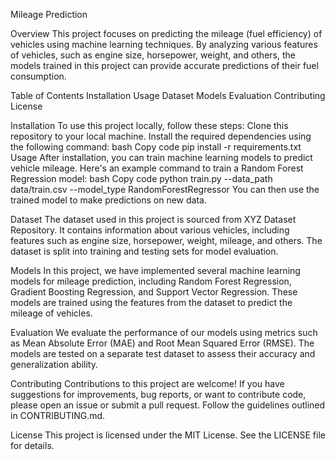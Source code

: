 Mileage Prediction


Overview
This project focuses on predicting the mileage (fuel efficiency) of vehicles using machine learning techniques. By analyzing various features of vehicles, such as engine size, horsepower, weight, and others, the models trained in this project can provide accurate predictions of their fuel consumption.



Table of Contents
Installation
Usage
Dataset
Models
Evaluation
Contributing
License



Installation
To use this project locally, follow these steps:
Clone this repository to your local machine.
Install the required dependencies using the following command:
bash
Copy code
pip install -r requirements.txt
Usage
After installation, you can train machine learning models to predict vehicle mileage. Here's an example command to train a Random Forest Regression model:
bash
Copy code
python train.py --data_path data/train.csv --model_type RandomForestRegressor
You can then use the trained model to make predictions on new data.



Dataset
The dataset used in this project is sourced from XYZ Dataset Repository. It contains information about various vehicles, including features such as engine size, horsepower, weight, mileage, and others. The dataset is split into training and testing sets for model evaluation.



Models
In this project, we have implemented several machine learning models for mileage prediction, including Random Forest Regression, Gradient Boosting Regression, and Support Vector Regression. These models are trained using the features from the dataset to predict the mileage of vehicles.



Evaluation
We evaluate the performance of our models using metrics such as Mean Absolute Error (MAE) and Root Mean Squared Error (RMSE). The models are tested on a separate test dataset to assess their accuracy and generalization ability.




Contributing
Contributions to this project are welcome! If you have suggestions for improvements, bug reports, or want to contribute code, please open an issue or submit a pull request. Follow the guidelines outlined in CONTRIBUTING.md.



License
This project is licensed under the MIT License. See the LICENSE file for details.
